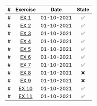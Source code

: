 | # | Exercise |  Date  | State |
|:-:|:-:|:-:|:-:|
| # | [EX 1](https://github.com/lfteixeira996/Python_Courses/blob/master/Brian%20Heinold/Chapter_3/ex1.py) | 01-10-2021 |:white_check_mark:|
| # | [EX 2](https://github.com/lfteixeira996/Python_Courses/blob/master/Brian%20Heinold/Chapter_3/ex2.py) | 01-10-2021 |:white_check_mark:|
| # | [EX 3](https://github.com/lfteixeira996/Python_Courses/blob/master/Brian%20Heinold/Chapter_3/ex3.py) | 01-10-2021 |:white_check_mark:|
| # | [EX 4](https://github.com/lfteixeira996/Python_Courses/blob/master/Brian%20Heinold/Chapter_3/ex4.py) | 01-10-2021 |:white_check_mark:|
| # | [EX 5](https://github.com/lfteixeira996/Python_Courses/blob/master/Brian%20Heinold/Chapter_3/ex5.py) | 01-10-2021 |:white_check_mark:|
| # | [EX 6](https://github.com/lfteixeira996/Python_Courses/blob/master/Brian%20Heinold/Chapter_3/ex6.py) | 01-10-2021 |:white_check_mark:|
| # | [EX 7](https://github.com/lfteixeira996/Python_Courses/blob/master/Brian%20Heinold/Chapter_3/ex7.py) | 01-10-2021 |:white_check_mark:|
| # | [EX 8](https://github.com/lfteixeira996/Python_Courses/blob/master/Brian%20Heinold/Chapter_3/ex8.py) | 01-10-2021 |:x:|
| # | [EX 9](https://github.com/lfteixeira996/Python_Courses/blob/master/Brian%20Heinold/Chapter_3/ex9.py) | 01-10-2021 |:x:|
| # | [EX 10](https://github.com/lfteixeira996/Python_Courses/blob/master/Brian%20Heinold/Chapter_3/ex10.py) | 01-10-2021 |:white_check_mark:|
| # | [EX 11](https://github.com/lfteixeira996/Python_Courses/blob/master/Brian%20Heinold/Chapter_3/ex11.py) | 01-10-2021 |:white_check_mark:|
